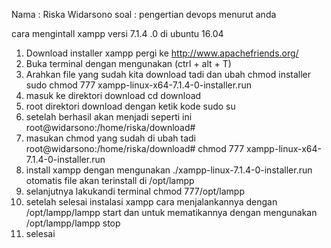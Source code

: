Nama : Riska Widarsono
soal : pengertian devops menurut anda 




cara mengintall xampp versi 7.1.4 .0 di ubuntu 16.04 
1. Download installer xampp pergi ke http://www.apachefriends.org/
2. Buka terminal dengan mengunakan (ctrl + alt + T)
3. Arahkan file yang sudah kita download tadi dan ubah chmod installer 
   sudo chmod 777 xampp-linux-x64-7.1.4-0-installer.run
4. masuk ke direktori download 
   cd download 
5. root direktori download dengan ketik kode 
   sudo su 
6. setelah berhasil akan menjadi seperti ini 
   root@widarsono:/home/riska/download#
7. masukan chmod yang sudah di ubah tadi 
   root@widarsono:/home/riska/download# chmod 777 xampp-linux-x64-7.1.4-0-installer.run
8. install xampp dengan mengunakan 
   ./xampp-linux-7.1.4-0-installer.run
   otomatis file akan terinstall di /opt/lampp
9. selanjutnya lakukandi terminal chmod 777/opt/lampp
10. setelah selesai instalasi xampp cara menjalankannya dengan 
   /opt/lampp/lampp start
   dan untuk mematikannya dengan mengunakan 
   /opt/lampp/lampp stop 
11. selesai
